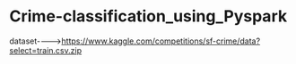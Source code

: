 # Crime-classification_using_Pyspark

dataset---->https://www.kaggle.com/competitions/sf-crime/data?select=train.csv.zip
